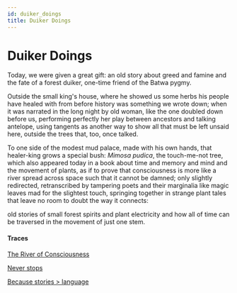 ```yaml
---
id: duiker_doings
title: Duiker Doings
---
```


# Duiker Doings

Today, we were given a great gift:
an old story about greed and famine
and the fate of a forest duiker,
one-time friend of the Batwa pygmy.

Outside the small king's house,
where he showed us some herbs
his people have healed with from before
history was something we wrote down;
when it was narrated in the long night
by old woman, like the one doubled down
before us, performing perfectly her play
between ancestors and talking antelope,
using tangents as another way to show
all that must be left unsaid here,
outside the trees that, too, once talked.

To one side of the modest mud palace,
made with his own hands,
that healer-king grows a special bush:
_Mimosa pudica_, the touch-me-not tree,
which also appeared today in a book
about time and memory and mind
and the movement of plants,
as if to prove that consciousness is more
like a river spread across space
such that it cannot be damned;
only slightly redirected, retranscribed
by tampering poets and their marginalia
like magic leaves mad for the slightest touch,
springing together in strange plant tales
that leave no room to doubt the way it connects:

old stories of small forest spirits
and plant electricity and how all of time
can be traversed in the movement
of just one stem.

#### Traces

[The River of Consciousness](https://www.goodreads.com/book/show/34128230-the-river-of-consciousness)

[Never stops](https://www.youtube.com/watch?v=12Cv3bpj2a4&t=12 "Run River North - Foxbeard")

[Because stories > language](https://www.youtube.com/watch?v=qyKf8OUCMmA "Ibrahim Maalouf")